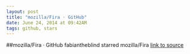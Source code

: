 ```yaml
---
layout: post
title: "mozilla/Fira · GitHub"
date: June 24, 2014 at 09:42AM
tags: github, stars
---
```

##mozilla/Fira · GitHub
fabiantheblind starred mozilla/Fira
[link to source](http://ift.tt/16Y2z9K) 
